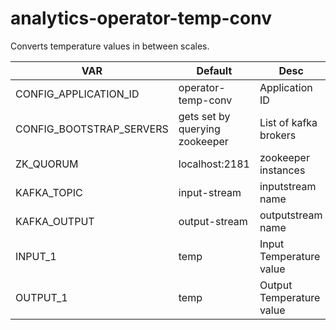 # analytics-operator-temp-conv

Converts temperature values in between scales.

VAR | Default | Desc
------------- | ------------- | -------------
CONFIG_APPLICATION_ID  | operator-temp-conv | Application ID
CONFIG_BOOTSTRAP_SERVERS  | gets set by querying zookeeper | List of kafka brokers
ZK_QUORUM  | localhost:2181 | zookeeper instances
KAFKA_TOPIC  | input-stream | inputstream name
KAFKA_OUTPUT  | output-stream | outputstream name
INPUT_1  | temp | Input Temperature value
OUTPUT_1  | temp | Output Temperature value
